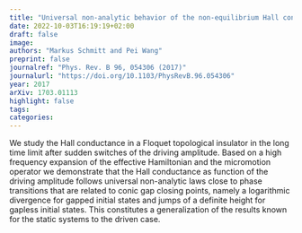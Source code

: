 ```yaml
---
title: "Universal non-analytic behavior of the non-equilibrium Hall conductance in Floquet topological insulators"
date: 2022-10-03T16:19:19+02:00
draft: false
image: 
authors: "Markus Schmitt and Pei Wang"
preprint: false
journalref: "Phys. Rev. B 96, 054306 (2017)"
journalurl: "https://doi.org/10.1103/PhysRevB.96.054306"
year: 2017
arXiv: 1703.01113
highlight: false
tags:
categories:
---
```


We study the Hall conductance in a Floquet topological insulator in the long time limit after sudden switches of the driving amplitude. Based on a high frequency expansion of the effective Hamiltonian and the micromotion operator we demonstrate that the Hall conductance as function of the driving amplitude follows universal non-analytic laws close to phase transitions that are related to conic gap closing points, namely a logarithmic divergence for gapped initial states and jumps of a definite height for gapless initial states. This constitutes a generalization of the results known for the static systems to the driven case.